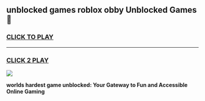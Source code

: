 
## unblocked games roblox obby Unblocked Games👋
<h3>
<a href="https://premium.freeplayer.one?title=unblocked_games_roblox_obby&ref=16F">CLICK TO PLAY</a></h3>
<hr>

<h3>
<a href="https://premium.freeplayer.one?title=unblocked_games_roblox_obby&ref=16F">CLICK 2 PLAY</a>
  
</h3>

<a href="https://premium.freeplayer.one?title=unblocked_games_roblox_obby&ref=16F/"><img src="https://clearcache.store/games.png"></a>


**worlds hardest game unblocked: Your Gateway to Fun and Accessible Online Gaming**
